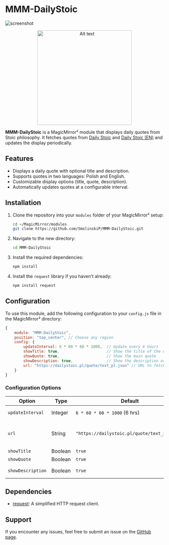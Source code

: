 
# MMM-DailyStoic

![screenshot](https://github.com/user-attachments/assets/dfdf5ea7-afc0-475d-9e40-90491b758cb7)
<div align="center">
  <img src="https://github.com/user-attachments/assets/dfdf5ea7-afc0-475d-9e40-90491b758cb7" alt="Alt text" width="300">
</div>

**MMM-DailyStoic** is a MagicMirror² module that displays daily quotes from Stoic philosophy. It fetches quotes from [Daily Stoic](https://dailystoic.pl/quote/text_pl.json) and [Daily Stoic (EN)](https://dailystoic.pl/quote/text_en.json) and updates the display periodically.

## Features
- Displays a daily quote with optional title and description.
- Supports quotes in two languages: Polish and English.
- Customizable display options (title, quote, description).
- Automatically updates quotes at a configurable interval.

## Installation

1. Clone the repository into your `modules` folder of your MagicMirror² setup:
    ```bash
    cd ~/MagicMirror/modules
    git clone https://github.com/SmolinskiP/MMM-DailyStoic.git
    ```

2. Navigate to the new directory:
    ```bash
    cd MMM-DailyStoic
    ```

3. Install the required dependencies:
    ```bash
    npm install
    ```

4. Install the `request` library if you haven't already:
    ```bash
    npm install request
    ```

## Configuration

To use this module, add the following configuration to your `config.js` file in the MagicMirror² directory:

```javascript
{
    module: "MMM-DailyStoic",
    position: "top_center", // Choose any region
    config: {
        updateInterval: 6 * 60 * 60 * 1000,  // Update every 6 hours
        showTitle: true,                     // Show the title of the quote
        showQuote: true,                     // Show the main quote
        showDescription: true,               // Show the description or explanation
        url: "https://dailystoic.pl/quote/text_pl.json" // URL to fetch Polish quote by default
    }
}
```

### Configuration Options

| Option          | Type    | Default                    | Description                                                |
|-----------------|---------|----------------------------|------------------------------------------------------------|
| `updateInterval` | Integer | `6 * 60 * 60 * 1000` (6 hrs)| Time between quote updates (in milliseconds).               |
| `url`           | String  | `"https://dailystoic.pl/quote/text_pl.json"` | URL to fetch the quote JSON. Use Polish: `https://dailystoic.pl/quote/text_pl.json`, or English: `https://dailystoic.pl/quote/text_en.json`. |
| `showTitle`     | Boolean | `true`                      | Set to `false` to hide the title of the quote.              |
| `showQuote`     | Boolean | `true`                      | Set to `false` to hide the main quote.                      |
| `showDescription`| Boolean | `true`                      | Set to `false` to hide the description or explanation.      |

## Dependencies
- [request](https://www.npmjs.com/package/request): A simplified HTTP request client.

## Support
If you encounter any issues, feel free to submit an issue on the [GitHub page](https://github.com/yourusername/MMM-DailyStoic/issues).
